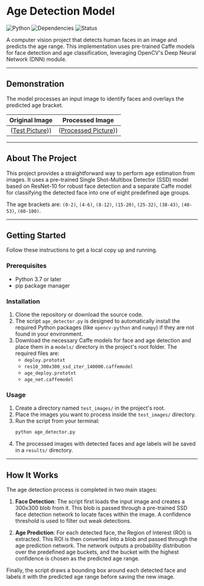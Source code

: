 # Age Detection Model

![Python](https://img.shields.io/badge/python-3.7+-blue.svg) ![Dependencies](https://img.shields.io/badge/dependencies-auto--install-brightgreen) ![Status](https://img.shields.io/badge/status-active-success.svg)

A computer vision project that detects human faces in an image and predicts the age range. This implementation uses pre-trained Caffe models for face detection and age classification, leveraging OpenCV's Deep Neural Network (DNN) module.

---

## Demonstration

The model processes an input image to identify faces and overlays the predicted age bracket.

| Original Image | Processed Image |
| :---: | :---: |
| ([Test Picture](test_images/profile.webp)))  | ([Processed Picture](results/processed_profile.webp))) |

---

## About The Project

This project provides a straightforward way to perform age estimation from images. It uses a pre-trained Single Shot-Multibox Detector (SSD) model based on ResNet-10 for robust face detection and a separate Caffe model for classifying the detected face into one of eight predefined age groups.

The age brackets are: `(0-2)`, `(4-6)`, `(8-12)`, `(15-20)`, `(25-32)`, `(38-43)`, `(48-53)`, `(60-100)`.

---

## Getting Started

Follow these instructions to get a local copy up and running.

### Prerequisites

* Python 3.7 or later
* pip package manager

### Installation

1.  Clone the repository or download the source code.
2.  The script `age_detector.py` is designed to automatically install the required Python packages (like `opencv-python` and `numpy`) if they are not found in your environment.
3.  Download the necessary Caffe models for face and age detection and place them in a `models/` directory in the project's root folder. The required files are:
    * `deploy.prototxt`
    * `res10_300x300_ssd_iter_140000.caffemodel`
    * `age_deploy.prototxt`
    * `age_net.caffemodel`

### Usage

1.  Create a directory named `test_images/` in the project's root.
2.  Place the images you want to process inside the `test_images/` directory.
3.  Run the script from your terminal:
    ```sh
    python age_detector.py
    ```
4.  The processed images with detected faces and age labels will be saved in a `results/` directory.

---

## How It Works

The age detection process is completed in two main stages:

1.  **Face Detection**: The script first loads the input image and creates a 300x300 blob from it. This blob is passed through a pre-trained SSD face detection network to locate faces within the image. A confidence threshold is used to filter out weak detections.

2.  **Age Prediction**: For each detected face, the Region of Interest (ROI) is extracted. This ROI is then converted into a blob and passed through the age prediction network. The network outputs a probability distribution over the predefined age buckets, and the bucket with the highest confidence is chosen as the predicted age range.

Finally, the script draws a bounding box around each detected face and labels it with the predicted age range before saving the new image.


